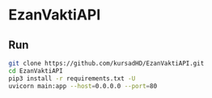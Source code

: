 # EzanVaktiAPI

## Run
```bash
git clone https://github.com/kursadHD/EzanVaktiAPI.git
cd EzanVaktiAPI
pip3 install -r requirements.txt -U
uvicorn main:app --host=0.0.0.0 --port=80
```

